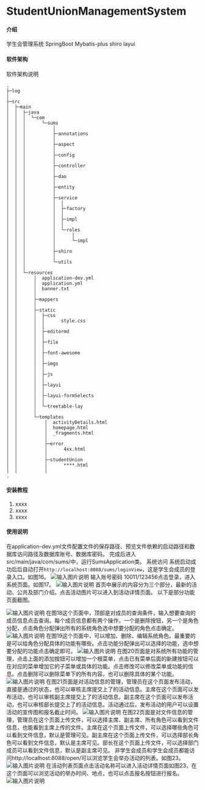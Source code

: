 # StudentUnionManagementSystem

#### 介绍
学生会管理系统
SpringBoot
Mybatis-plus
shiro
layui

#### 软件架构
软件架构说明
```
.
├─log
│      
├─src
│  ├─main
│  │  ├─java
│  │  │  └─com
│  │  │      └─sums
│  │  │          │  
│  │  │          ├─annotations
│  │  │          │      
│  │  │          ├─aspect
│  │  │          │      
│  │  │          ├─config
│  │  │          │      
│  │  │          ├─controller
│  │  │          │      
│  │  │          ├─dao
│  │  │          │      
│  │  │          ├─entity
│  │  │          │      
│  │  │          ├─service
│  │  │          │  │  
│  │  │          │  ├─factory
│  │  │          │  │      
│  │  │          │  ├─impl
│  │  │          │  │      
│  │  │          │  └─roles
│  │  │          │      │  
│  │  │          │      └─impl
│  │  │          │              
│  │  │          ├─shiro
│  │  │          │      
│  │  │          └─utils
│  │  │                  
│  │  └─resources
│  │      │  application-dev.yml
│  │      │  application.yml
│  │      │  banner.txt
│  │      │  
│  │      ├─mappers
│  │      │      
│  │      ├─static
│  │      │  ├─css
│  │      │  │      style.css
│  │      │  │      
│  │      │  ├─editormd
│  │      │  │       
│  │      │  ├─file
│  │      │  │      
│  │      │  ├─font-awesome
│  │      │  │          
│  │      │  ├─imgs
│  │      │  │      
│  │      │  ├─js
│  │      │  │      
│  │      │  ├─layui
│  │      │  │          
│  │      │  ├─layui-formSelects
│  │      │  │      
│  │      │  └─treetable-lay
│  │      │          
│  │      └─templates
│  │          │  activityDetails.html
│  │          │  homepage.html
│  │          │  _fragments.html
│  │          │  
│  │          ├─error
│  │          │      4xx.html
│  │          │      
│  │          ├─studentUnion
│  │          │      ****.html
│  │          │      
.
```

#### 安装教程

1.  xxxx
2.  xxxx
3.  xxxx

#### 使用说明

在application-dev.yml文件配置文件的保存路径、预览文件依赖的启动路径和数据库访问路径及数据库账号、数据库密码。
完成后进入src/main/java/com/sums/中，运行SumsApplication类。
系统访问
系统启动成功后后自动打开`http://localhost:8088/sums/loginView`，这是学生会成员的登录入口。如图16。
![输入图片说明](https://images.gitee.com/uploads/images/2022/0611/215318_45504b29_9173820.png "图片1.png")
输入账号密码 10011/123456点击登录，进入系统页面。如图17。
![输入图片说明](https://images.gitee.com/uploads/images/2022/0611/215356_7f6571b8_9173820.png "图片2.png")
首页中展示的内容分为三个部分，最新的活动、公共及部门介绍。点击活动图片可以进入到活动详情页面。
以下是部分功能页面截图。

![输入图片说明](https://images.gitee.com/uploads/images/2022/0611/215610_04479a0c_9173820.png "图片3.png")
在图18这个页面中，顶部是对成员的查询条件，输入想要查询的成员信息点击查询。每个成员信息都有两个操作，一个是删除按钮，另一个是角色分配，点击角色分配弹出所有的系统角色选中想要分配的角色点击确定。
![输入图片说明](https://images.gitee.com/uploads/images/2022/0611/215623_15ee2456_9173820.png "图片4.png")
在图19这个页面中，可以增加、删除、编辑系统角色。最重要的是可以给角色分配具体的功能有哪些。点击功能分配弹出可以选择的功能，选中想要分配的功能点击确定即可。
![输入图片说明](https://images.gitee.com/uploads/images/2022/0611/215634_7b6cee8b_9173820.png "图片5.png")
在图20页面是对系统所有功能的管理，点击上面的添加按钮可以增加一个根菜单，点击已有菜单后面的新建按钮可以在对应的菜单增加它的子菜单或具体的功能。点击修改可以修改菜单或功能的信息。点击删除可以删除菜单下的所有内容，也可以删除具体的某个功能。
![输入图片说明](https://images.gitee.com/uploads/images/2022/0611/215646_5445f4de_9173820.png "图片6.png")
在图21页面是对活动信息的管理，管理员在这个页面发布活动，直接是通过的状态，也可以审核主席提交上了的活动信息。主席在这个页面可以发布活动，也可以审核副主席提交上了的活动信息。副主席在这个页面可以发布活动，也可以审核部长提交上了的活动信息。活动通过后，发布活动的用户可以设置活动的宣传图和报名截止时间。
![输入图片说明](https://images.gitee.com/uploads/images/2022/0611/215659_36f7e5d4_9173820.png "图片7.png")
在图22页面是对文件信息的管理，管理员在这个页面上传文件，可以选择主席、副主席、所有角色可以看到文件信息，也能看到主席上传的文件。主席在这个页面上传文件，可以选择哪些角色可以看到文件信息，默认是管理可见。副主席在这个页面上传文件，可以选择部长角色可以看到文件信息，默认是主席可见。部长在这个页面上传文件，可以选择部门成员可以看到文件信息，默认是副主席可见。
非学生会成员和学生会成员都能访问http://localhost:8088/open/可以浏览学生会举办活动的列表。如图23。
![输入图片说明](https://images.gitee.com/uploads/images/2022/0611/215719_5ced4558_9173820.png "图片8.png")
在活动列表页面点击活动名称可以进入活动详情页面如图23，在这个页面可以浏览活动的举办时间、地点，也可以点击报名按钮进行报名。
![输入图片说明](https://images.gitee.com/uploads/images/2022/0611/215730_a1e8d3ba_9173820.png "图片9.png")


